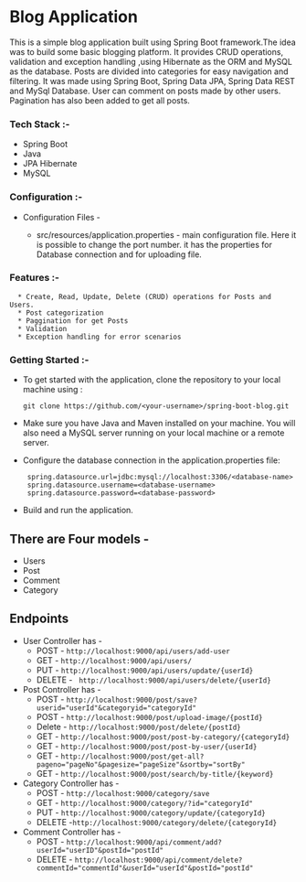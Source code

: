 # Blog Application
This is a simple blog application built using Spring Boot framework.The idea was to build some basic blogging platform.
It provides CRUD operations, validation and exception handling ,using Hibernate as the ORM and MySQL as the database.
Posts are divided into categories for easy navigation and filtering.
It was made using Spring Boot, Spring Data JPA, Spring Data REST and MySql Database.
User can comment on posts made by other users.
Pagination has also been added to get all posts.
### Tech Stack :-
  * Spring Boot
  * Java
  * JPA Hibernate
  * MySQL
### Configuration :-

* Configuration Files - 

    * src/resources/application.properties - main configuration file. Here it is possible to change the port number.
    it has the properties for Database connection and for uploading file.

### Features :-
      * Create, Read, Update, Delete (CRUD) operations for Posts and Users.
      * Post categorization
      * Paggination for get Posts
      * Validation 
      * Exception handling for error scenarios
 ### Getting Started :-
* To get started with the application, clone the repository to your local machine using :
      
      git clone https://github.com/<your-username>/spring-boot-blog.git
* Make sure you have Java and Maven installed on your machine.
You will also need a MySQL server running on your local machine or a remote server.

* Configure the database connection in the application.properties file:

       spring.datasource.url=jdbc:mysql://localhost:3306/<database-name>
       spring.datasource.username=<database-username>
       spring.datasource.password=<database-password>
* Build and run the application.
## There are Four models -
 * Users
 * Post
 * Comment
 * Category
## Endpoints
* User Controller has -
    * POST - `http://localhost:9000/api/users/add-user`
    * GET - `http://localhost:9000/api/users/`
    * PUT - `http://localhost:9000/api/users/update/{userId}`
    * DELETE - ` http://localhost:9000/api/users/delete/{userId}`
* Post Controller has -
    * POST - `http://localhost:9000/post/save?userid="userId"&categoryid="categoryId"`
    * POST - `http://localhost:9000/post/upload-image/{postId}`
    * Delete - `http://localhost:9000/post/delete/{postId}`
    * GET - `http://localhost:9000/post/post-by-category/{categoryId}`
    * GET - `http://localhost:9000/post/post-by-user/{userId}`
    * GET - `http://localhost:9000/post/get-all?pageno="pageNo"&pagesize="pageSize"&sortby="sortBy"`
    * GET - `http://localhost:9000/post/search/by-title/{keyword}`
* Category Controller has -
    * POST - `http://localhost:9000/category/save`
    * GET - `http://localhost:9000/category/?id="categoryId"`
    * PUT - `http://localhost:9000/category/update/{categoryId}`
    * DELETE -`http://localhost:9000/category/delete/{categoryId}`
* Comment Controller has -
    * POST - `http://localhost:9000/api/comment/add?userId="userID"&postId="postId"`
    * DELETE - `http://localhost:9000/api/comment/delete?commentId="commentId"&userId="userId"&postId="postId"`


